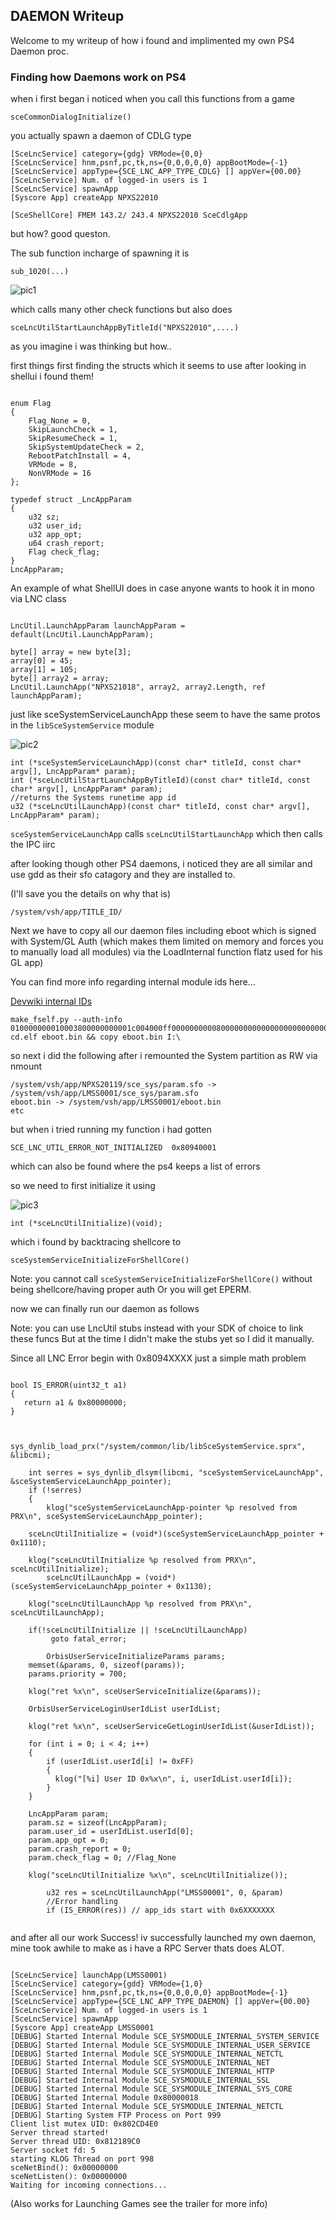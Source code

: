 
## DAEMON Writeup ##

Welcome to my writeup of how i found and implimented my own PS4 Daemon proc.


### Finding how Daemons work on PS4 ###

when i first began i noticed when you call this functions from a game

```sceCommonDialogInitialize()```

you actually spawn a daemon of CDLG type

```[SceLncService] launchApp(NPXS22010)
[SceLncService] category={gdg} VRMode={0,0}
[SceLncService] hnm,psnf,pc,tk,ns={0,0,0,0,0} appBootMode={-1}
[SceLncService] appType={SCE_LNC_APP_TYPE_CDLG} [] appVer={00.00}
[SceLncService] Num. of logged-in users is 1
[SceLncService] spawnApp
[Syscore App] createApp NPXS22010

[SceShellCore] FMEM 143.2/ 243.4 NPXS22010 SceCdlgApp
```

but how? good queston.

The sub function incharge of spawning it is 

```
sub_1020(...)

```

![pic1](https://github.com/LightningMods/PS4-daemon-writeup/blob/main/ida_1.png)

which calls many other check functions but also does

```sceLncUtilStartLaunchAppByTitleId("NPXS22010",....)```

as you imagine i was thinking but how..

first things first finding the structs which it seems to use
after looking in shellui i found them!

```

enum Flag
{
    Flag_None = 0,
    SkipLaunchCheck = 1,
    SkipResumeCheck = 1,
    SkipSystemUpdateCheck = 2,
    RebootPatchInstall = 4,
    VRMode = 8,
    NonVRMode = 16
};

typedef struct _LncAppParam
{
	u32 sz;
	u32 user_id;
	u32 app_opt;
	u64 crash_report;
	Flag check_flag;
}
LncAppParam;
```

An example of what ShellUI does in case anyone wants to hook it in mono via LNC class

```

LncUtil.LaunchAppParam launchAppParam = default(LncUtil.LaunchAppParam);

byte[] array = new byte[3];
array[0] = 45;
array[1] = 105;
byte[] array2 = array;
LncUtil.LaunchApp("NPXS21018", array2, array2.Length, ref launchAppParam);
```

just like sceSystemServiceLaunchApp these seem to have the same protos in the `libSceSystemService` module


![pic2](https://github.com/LightningMods/PS4-daemon-writeup/blob/main/ida_2.png)

```
int (*sceSystemServiceLaunchApp)(const char* titleId, const char* argv[], LncAppParam* param);
int (*sceLncUtilStartLaunchAppByTitleId)(const char* titleId, const char* argv[], LncAppParam* param);
//returns the Systems runetime app id 
u32 (*sceLncUtilLaunchApp)(const char* titleId, const char* argv[], LncAppParam* param);
```

`sceSystemServiceLaunchApp` calls `sceLncUtilStartLaunchApp` which then calls the IPC iirc



after looking though other PS4 daemons, i noticed they are all similar and use gdd as their sfo catagory
and they are installed to.

(I'll save you the details on why that is)


```/system/vsh/app/TITLE_ID/```

Next we have to copy all our daemon files including eboot which is signed with System/GL Auth
(which makes them limited on memory and forces you to manually load all modules)
via the LoadInternal function flatz used for his GL app)

You can find more info regarding internal module ids here...

[Devwiki internal IDs](https://www.psdevwiki.com/ps4/Libraries#Internal_sysmodule_libraries)

```
make_fself.py --auth-info 010000000010003800000000001c004000ff00000000008000000000000000000000000000000000000000c000400040000000000000008000000000000000f00040ffff000000f000000000000000000000000000000000000000000000000000000000000000000000000000000000000000000000000000000000000000000000000000000000 cd.elf eboot.bin && copy eboot.bin I:\

```

so next i did the following after i remounted the System partition as RW via nmount


```
/system/vsh/app/NPXS20119/sce_sys/param.sfo -> /system/vsh/app/LMSS0001/sce_sys/param.sfo
eboot.bin -> /system/vsh/app/LMSS0001/eboot.bin
etc
```

but when i tried running my function i had gotten 

`
SCE_LNC_UTIL_ERROR_NOT_INITIALIZED 
0x80940001
`

which can also be found where the ps4 keeps a list of errors

so we need to first initialize it using

![pic3](https://github.com/LightningMods/PS4-daemon-writeup/blob/main/ida_3.png)



```
int (*sceLncUtilInitialize)(void);
```
which i found by backtracing shellcore to

```
sceSystemServiceInitializeForShellCore()
```

Note: you cannot call `sceSystemServiceInitializeForShellCore()` without being shellcore/having proper auth
Or you will get EPERM.




now we can finally run our daemon as follows

Note: you can use LncUtil stubs instead with your SDK of choice to link these funcs
But at the time I didn't make the stubs yet so I did it manually.

Since all LNC Error begin with 0x8094XXXX just a simple math problem
```

bool IS_ERROR(uint32_t a1)
{
   return a1 & 0x80000000;
}
```


```

     sys_dynlib_load_prx("/system/common/lib/libSceSystemService.sprx", &libcmi);

    int serres = sys_dynlib_dlsym(libcmi, "sceSystemServiceLaunchApp", &sceSystemServiceLaunchApp_pointer);
    if (!serres)
    {
        klog("sceSystemServiceLaunchApp-pointer %p resolved from PRX\n", sceSystemServiceLaunchApp_pointer);

	sceLncUtilInitialize = (void*)(sceSystemServiceLaunchApp_pointer + 0x1110);

	klog("sceLncUtilInitialize %p resolved from PRX\n", sceLncUtilInitialize);
        sceLncUtilLaunchApp = (void*)(sceSystemServiceLaunchApp_pointer + 0x1130);

	klog("sceLncUtilLaunchApp %p resolved from PRX\n", sceLncUtilLaunchApp);

	if(!sceLncUtilInitialize || !sceLncUtilLaunchApp)
	     goto fatal_error;
								    
        OrbisUserServiceInitializeParams params;
	memset(&params, 0, sizeof(params));
	params.priority = 700;

	klog("ret %x\n", sceUserServiceInitialize(&params));

	OrbisUserServiceLoginUserIdList userIdList;

	klog("ret %x\n", sceUserServiceGetLoginUserIdList(&userIdList));

	for (int i = 0; i < 4; i++)
	{
		if (userIdList.userId[i] != 0xFF)
		{
		  klog("[%i] User ID 0x%x\n", i, userIdList.userId[i]);
		}
	}

	LncAppParam param;
	param.sz = sizeof(LncAppParam);
	param.user_id = userIdList.userId[0];
	param.app_opt = 0;
	param.crash_report = 0;
	param.check_flag = 0; //Flag_None

	klog("sceLncUtilInitialize %x\n", sceLncUtilInitialize());

        u32 res = sceLncUtilLaunchApp("LMSS00001", 0, &param)
        //Error handling
        if (IS_ERROR(res)) // app_ids start with 0x6XXXXXXX
        
```

and after all our work Success! iv successfully launched my own daemon, mine took awhile to make as i have a RPC Server thats does ALOT.

```

[SceLncService] launchApp(LMSS0001)
[SceLncService] category={gdd} VRMode={1,0}
[SceLncService] hnm,psnf,pc,tk,ns={0,0,0,0,0} appBootMode={-1}
[SceLncService] appType={SCE_LNC_APP_TYPE_DAEMON} [] appVer={00.00}
[SceLncService] Num. of logged-in users is 1
[SceLncService] spawnApp
[Syscore App] createApp LMSS0001
[DEBUG] Started Internal Module SCE_SYSMODULE_INTERNAL_SYSTEM_SERVICE
[DEBUG] Started Internal Module SCE_SYSMODULE_INTERNAL_USER_SERVICE
[DEBUG] Started Internal Module SCE_SYSMODULE_INTERNAL_NETCTL
[DEBUG] Started Internal Module SCE_SYSMODULE_INTERNAL_NET
[DEBUG] Started Internal Module SCE_SYSMODULE_INTERNAL_HTTP
[DEBUG] Started Internal Module SCE_SYSMODULE_INTERNAL_SSL
[DEBUG] Started Internal Module SCE_SYSMODULE_INTERNAL_SYS_CORE
[DEBUG] Started Internal Module 0x80000018
[DEBUG] Started Internal Module SCE_SYSMODULE_INTERNAL_NETCTL
[DEBUG] Starting System FTP Process on Port 999
Client list mutex UID: 0x802CD4E0
Server thread started!
Server thread UID: 0x812189C0
Server socket fd: 5
starting KLOG Thread on port 998
sceNetBind(): 0x00000000
sceNetListen(): 0x00000000
Waiting for incoming connections...
```

(Also works for Launching Games see the trailer for more info)






